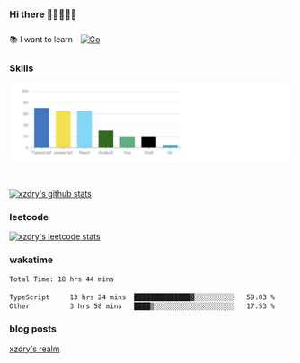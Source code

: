 ### Hi there 👋👋👋👋👋

 :books: I want to learn <a href="https://go.dev/" target="_blank"><img style="margin: 10px" src="https://profilinator.rishav.dev/skills-assets/go-original.svg" alt="Go" height="50" /></a>  

### Skills
![](img/2022-09-05-22-04-20.png)

<br />

[![xzdry's github stats](https://github-readme-stats.vercel.app/api?username=xzdry&count_private=true&show_icons=true&theme=vue)](https://github.com/xzdry)

### leetcode
[![xzdry's leetcode stats](https://leetcard.jacoblin.cool/xzdry-2?theme=light&font=Anek%20Kannada&site=cn)](https://leetcode.cn/u/xzdry-2/)

### wakatime
<!--START_SECTION:waka-->

```text
Total Time: 18 hrs 44 mins

TypeScript     13 hrs 24 mins  ██████████████▓░░░░░░░░░░   59.03 %
Other          3 hrs 58 mins   ████▒░░░░░░░░░░░░░░░░░░░░   17.53 %
```

<!--END_SECTION:waka-->

### blog posts
[xzdry's realm](https://www.justdry.net/)
